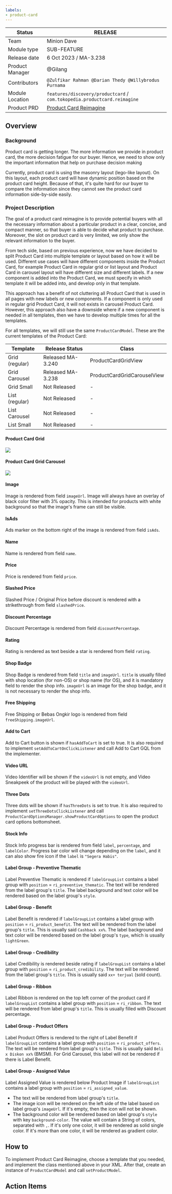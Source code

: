 ```yaml
---
labels:
- product-card
---
```



| **Status**      | <!--start status:GREEN-->RELEASE<!--end status-->                                                                                  |
|-----------------|------------------------------------------------------------------------------------------------------------------------------------|
| Team            | Minion Dave                                                                                                                        |
| Module type     | <!--start status:GREY-->SUB-FEATURE<!--end status-->                                                                               |
| Release date    | 6 Oct 2023 / MA-3.238                                                                                                              |
| Product Manager | @Gilang                                                                                                                            |
| Contributors    | `@Zulfikar Rahman @Darian Thedy @Willybrodus Purnama`                                                                              |
| Module Location | `features/discovery/productcard` / `com.tokopedia.productcard.reimagine`                                                           |
| Product PRD     | [Product Card Reimagine](https://tokopedia.atlassian.net/wiki/spaces/SE/pages/2285208035/H2+2023+Product+Card+-+ReImagine+Version) |

<!--toc-->

## Overview

### Background

Product card is getting longer. The more information we provide in product card, the more decision fatigue for our buyer. Hence, we need to show only the important information that help on purchase decision making

Currently, product card is using the masonry layout (lego-like layout). On this layout, each product card will have dynamic position based on the product card height. Because of that, it's quite hard for our buyer to compare the information since they cannot see the product card information side-by-side easily.

### Project Description

The goal of a product card reimagine is to provide potential buyers with all the necessary information about a particular product in a clear, concise, and compact manner, so that buyer is able to decide what product to purchase. Moreover, the slot on product card is very limited, we only show the relevant information to the buyer.

From tech side, based on previous experience, now we have decided to split Product Card into multiple template or layout based on how it will be used. Different use cases will have different components inside the Product Card, for example Product Card in regular grid or list layout and Product Card in carousel layout will have different size and different labels. If a new component is added into the Product Card, we must specify in which template it will be added into, and develop only in that template.

This approach has a benefit of not cluttering all Product Card that is used in all pages with new labels or new components. If a component is only used in regular grid Product Card, it will not exists in carousel Product Card. However, this approach also have a downside where if a new component is needed in all templates, then we have to develop multiple times for all the templates.

For all templates, we will still use the same `ProductCardModel`. These are the current templates of the Product Card:

| Template       | Release Status    | Class                       |
|----------------|-------------------|-----------------------------|
| Grid (regular) | Released MA-3.240 | ProductCardGridView         |
| Grid Carousel  | Released MA-3.238 | ProductCardGridCarouselView |
| Grid Small     | Not Released      | -                           |
| List (regular) | Not Released      | -                           |
| List Carousel  | Not Released      | -                           |
| List Small     | Not Released      | -                           |


#### Product Card Grid
![](https://docs-android.tokopedia.net/images/docs/productcard/reimagine_grid.png)

#### Product Card Grid Carousel
![](https://docs-android.tokopedia.net/images/docs/productcard/reimagine_grid_carousel.png)


#### Image
Image is rendered from field `imageUrl`. Image will always have an overlay of black color filter with 3% opacity. This is intended for products with white background so that the image's frame can still be visible.

#### IsAds
Ads marker on the bottom right of the image is rendered from field `isAds`. 

#### Name
Name is rendered from field `name`.

#### Price
Price is rendered from field `price`.

#### Slashed Price
Slashed Price / Original Price before discount is rendered with a strikethrough from field `slashedPrice`.

#### Discount Percentage
Discount Percentage is rendered from field `discountPercentage`.

#### Rating
Rating is rendered as text beside a star is rendered from field `rating`.

#### Shop Badge
Shop Badge is rendered from field `title` and `imageUrl`. `title` is usually filled with shop location (for non-OS) or shop name (for OS), and it is mandatory field to render the shop info. `imageUrl` is an image for the shop badge, and it is not necessary to render the shop info. 

#### Free Shipping
Free Shipping or Bebas Ongkir logo is rendered from field `freeShipping.imageUrl`.

#### Add to Cart
Add to Cart button is shown if `hasAddToCart` is set to true. It is also required to implement `setAddToCartOnClickListener` and call Add to Cart GQL from the implementer.

#### Video URL
Video Identifier will be shown if the `videoUrl` is not empty, and Video Sneakpeek of the product will be played with the `videoUrl`.

#### Three Dots
Three dots will be shown if `hasThreeDots` is set to true. It is also required to implement `setThreeDotsClickListener` and call `ProductCardOptionsManager.showProductCardOptions` to open the product card options bottomsheet.

#### Stock Info
Stock Info progress bar is rendered from field `label`, `percentage`, and `labelColor`. Progress bar color will change depending on the `label`, and it can also show fire icon if the `label` is `"Segera Habis"`.

#### Label Group - Preventive Thematic
Label Preventive Thematic is rendered if `labelGroupList` contains a label group with `position` = `ri_preventive_thematic`. The text will be rendered from the label group's `title`. The label background and text color will be rendered based on the label group's `style`.

#### Label Group - Benefit
Label Benefit is rendered if `labelGroupList` contains a label group with `position` = `ri_product_benefit`. The text will be rendered from the label group's `title`. This is usually said `Cashback xx%`. The label background and text color will be rendered based on the label group's `type`, which is usually `lightGreen`.

#### Label Group - Credibility
Label Credibility is rendered beside rating if `labelGroupList` contains a label group with `position` = `ri_product_credibility`. The text will be rendered from the label group's `title`. This is usually said `xx+ terjual` (sold count).

#### Label Group - Ribbon
Label Ribbon is rendered on the top left corner of the product card if `labelGroupList` contains a label group with `position` = `ri_ribbon`. The text will be rendered from label group's `title`. This is usually filled with Discount percentage.

#### Label Group - Product Offers
Label Product Offers is rendered to the right of Label Benefit if `labelGroupList` contains a label group with `position` = `ri_product_offers`. The text will be rendered from label group's `title`. This is usually said `Beli x Diskon xx%` (BMSM).
For Grid Carousel, this label will not be rendered if there is Label Benefit.

#### Label Group - Assigned Value
Label Assigned Value is rendered below Product Image if `labelGroupList` contains a label group with `position` = `ri_assigned_value`.
- The text will be rendered from label group's `title`.
- The image icon will be rendered on the left side of the label based on label group's `imageUrl`. If it's empty, then the icon will not be shown.
- The background color will be rendered based on label group's `style` with key `background-color`. The value will contain a String of colors, separated with `,`. If it's only one color, it will be rendered as solid single color. If it's more than one color, it will be rendered as gradient color.

## How to
To implement Product Card Reimagine, choose a template that you needed, and implement the class mentioned above in your XML. After that, create an instance of `ProductCardModel` and call `setProductModel`.


## Action Items

